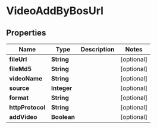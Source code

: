 

# VideoAddByBosUrl


## Properties

Name | Type | Description | Notes
------------ | ------------- | ------------- | -------------
**fileUrl** | **String** |  |  [optional]
**fileMd5** | **String** |  |  [optional]
**videoName** | **String** |  |  [optional]
**source** | **Integer** |  |  [optional]
**format** | **String** |  |  [optional]
**httpProtocol** | **String** |  |  [optional]
**addVideo** | **Boolean** |  |  [optional]



